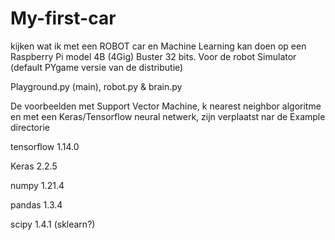 # My-first-car
kijken wat ik met een ROBOT car en Machine Learning kan doen op een Raspberry Pi model 4B (4Gig) Buster 32 bits.
Voor de robot Simulator (default PYgame versie van de distributie)

Playground.py (main), robot.py & brain.py


De voorbeelden met Support Vector Machine, k nearest neighbor algoritme en met een Keras/Tensorflow neural netwerk, zijn verplaatst nar de Example directorie

tensorflow               1.14.0

Keras                    2.2.5

numpy                    1.21.4

pandas                   1.3.4

scipy                    1.4.1 (sklearn?)






